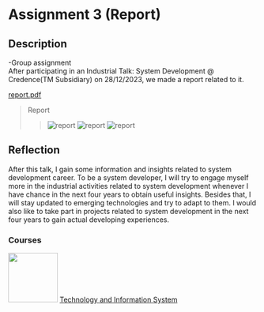 # Assignment 3 (Report)

## Description
-Group assignment<br>
After participating in an Industrial Talk: System Development @ Credence(TM Subsidiary) on 28/12/2023, we made a report related to it.

[report.pdf](https://github.com/jun9187/assignment3/files/14076204/Group.4.Section.5.pdf)

>Report
>>![report](https://github.com/jun9187/assignment3/assets/150773849/7cf6ef47-c6f3-4000-a9db-0134efbddf12)
>>![report](https://github.com/jun9187/assignment3/assets/150773849/4e556651-bcd3-4b8c-9d5f-daa3f16149ae)
>>![report](https://github.com/jun9187/assignment3/assets/150773849/24947f80-4610-474f-b9c0-bfc6bacdbd1b)


## Reflection
After this talk, I gain some information and insights related to system development career. To be a system developer, I will try to engage myself more in the industrial activities related to system development whenever I have chance in the next four years to obtain useful insights. Besides that, I will stay updated to emerging technologies and try to adapt to them. I would also like to take part in projects related to system development in the next four years to gain actual developing experiences.

### Courses

[<img width="100" height="100" src="https://www.biia.com/wp-content/uploads/2015/04/Information-Technology-300.jpg">](https://github.com/jun9187/TIS)  [Technology and Information System](https://github.com/jun9187/TIS)
